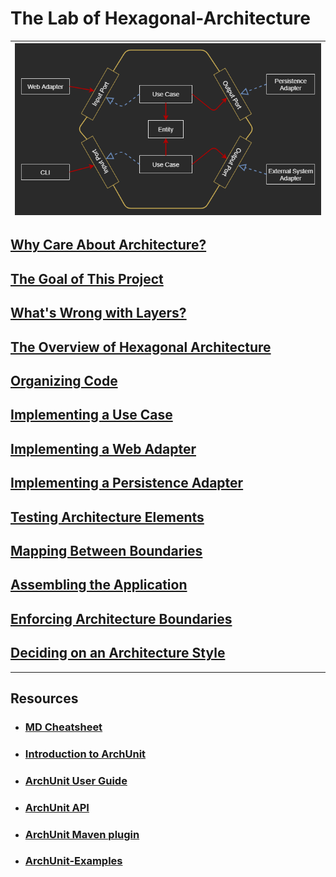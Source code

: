 # The Lab of Hexagonal-Architecture

| ![Hexagonal_Architecture_Diagram](notes/images/Hexagonal_Architecture_Diagram.png "Hexagonal_Architecture_Diagram") |
| --- |

## [Why Care About Architecture?](notes/01_Why_Care_About_Atchitecture.md)

## [The Goal of This Project](notes/02_The_Goal_Of_This_Lab.md)

## [What's Wrong with Layers? ](notes/03_What_is_Wrong_with_Layers.md)

## [The Overview of Hexagonal Architecture](notes/04_The_Overview_of_Hexagonal_Architecture.md)

## [Organizing Code](notes/05_Organizing_Code.md)

## [Implementing a Use Case](notes/06_Implementing_a_Use_Case.md)

## [Implementing a Web Adapter](notes/7_Implementing_a_Web_Adapter.md)

## [Implementing a Persistence Adapter](notes/8_Implementing_a_Persistence_Adapter.md)

## [Testing Architecture Elements](notes/9_Testing_Architecture_Elements.md)

## [Mapping Between Boundaries](notes/10_Mapping_Between_Boundaries.md)

## [Assembling the Application](notes/11_Assembling_the_Application.md)

## [Enforcing Architecture Boundaries](notes/12_Enforcing_Architecture_Boundaries.md)

## [Deciding on an Architecture Style](notes/14_Deciding_on_an_Architecture_Style.md)

----

## Resources
- ### [MD Cheatsheet](https://github.com/tchapi/markdown-cheatsheet/blob/master/README.md)
- ### [Introduction to ArchUnit](https://www.baeldung.com/java-archunit-intro)
- ### [ArchUnit User Guide](https://www.archunit.org/userguide/html/000_Index.html)
- ### [ArchUnit API](https://javadoc.io/doc/com.tngtech.archunit/archunit/latest/index.html)
- ### [ArchUnit Maven plugin](https://github.com/societe-generale/arch-unit-maven-plugin)
- ### [ArchUnit-Examples](https://github.com/TNG/ArchUnit-Examples)